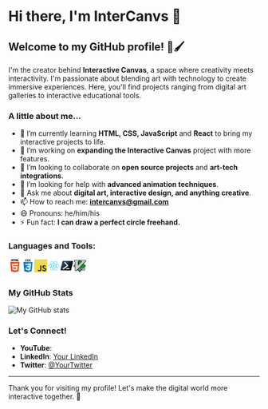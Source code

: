 # Hi there, I'm InterCanvs 👋

## Welcome to my GitHub profile! 🎨🖌

I'm the creator behind **Interactive Canvas**, a space where creativity meets interactivity. I'm passionate about blending art with technology to create immersive experiences. Here, you'll find projects ranging from digital art galleries to interactive educational tools.

### A little about me...

- 🌱 I’m currently learning **HTML, CSS, JavaScript** and **React** to bring my interactive projects to life.
- 🔭 I’m working on **expanding the Interactive Canvas** project with more features.
- 👯 I’m looking to collaborate on **open source projects** and **art-tech integrations**.
- 🤔 I’m looking for help with **advanced animation techniques**.
- 💬 Ask me about **digital art, interactive design, and anything creative**.
- 📫 How to reach me: **intercanvs@gmail.com**
- 😄 Pronouns: he/him/his
- ⚡ Fun fact: **I can draw a perfect circle freehand.**

### Languages and Tools:

<img align="left" alt="HTML5" width="26px" src="https://raw.githubusercontent.com/github/explore/main/topics/html/html.png" />
<img align="left" alt="CSS3" width="26px" src="https://raw.githubusercontent.com/github/explore/main/topics/css/css.png" />
<img align="left" alt="JavaScript" width="26px" src="https://raw.githubusercontent.com/github/explore/main/topics/javascript/javascript.png" />
<img align="left" alt="React" width="26px" src="https://raw.githubusercontent.com/github/explore/main/topics/react/react.png" />
<img align="left" alt="PowerShell" width="26px" src="https://raw.githubusercontent.com/github/explore/main/topics/powershell/powershell.png" />
<img align="left" alt="Vim" width="26px" src="https://raw.githubusercontent.com/github/explore/main/topics/vim/vim.png" />

<br />
<br />

### My GitHub Stats

[//]: # (You can use GitHub stats cards like Anurag's github-readme-stats)

![My GitHub stats](https://github-readme-stats.vercel.app/api?username=InteractiveCanvas&show_icons=true&theme=radical)

### Let's Connect!

[//]: # (Add links to your social media accounts)

- **YouTube**: 
- **LinkedIn**: [Your LinkedIn](https://linkedin.com/in/yourusername)
- **Twitter**: [@YourTwitter](https://twitter.com/yourusername)

---

Thank you for visiting my profile! Let's make the digital world more interactive together. 🌟
